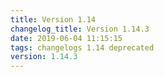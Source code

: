 ```yaml
---
title: Version 1.14
changelog_title: Version 1.14.3
date: 2019-06-04 11:15:15 
tags: changelogs 1.14 deprecated
version: 1.14.3
---
```

<script src="https://gist.github.com/spinnaker-release/d1c112bde46ec8d5de129b62e7617135.js"/>